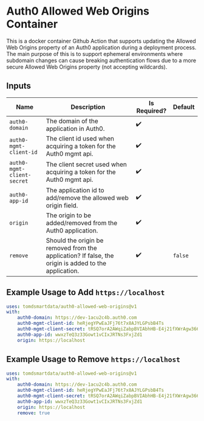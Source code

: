 # Auth0 Allowed Web Origins Container
This is a docker container Github Action that supports updating the Allowed Web Origins property of an Auth0 application during a deployment process. The main purpose of this is to support ephemeral environments where subdomain changes can cause breaking authentication flows due to a more secure Allowed Web Origins property (not accepting wildcards).

## Inputs
| Name | Description | Is Required? | Default |
|------|-------------|--------------|---------|
| `auth0-domain` | The domain of the application in Auth0. | :heavy_check_mark: | |
| `auth0-mgmt-client-id` | The client id used when acquiring a token for the Auth0 mgmt api. | :heavy_check_mark: | |
| `auth0-mgmt-client-secret` | The client secret used when acquiring a token for the Auth0 mgmt api. | :heavy_check_mark: | |
|`auth0-app-id` | The application id to add/remove the allowed web origin field. | :heavy_check_mark: | |
| `origin` | The origin to be added/removed from the Auth0 application. | :heavy_check_mark: | |
| `remove` | Should the origin be removed from the application? If false, the origin is added to the application. | :heavy_check_mark: | `false` |  

## Example Usage to Add `https://localhost`
```yaml
uses: tomdsmartdata/auth0-allowed-web-origins@v1
with:
    auth0-domain: https://dev-1acu2c4b.auth0.com
    auth0-mgmt-client-id: heRjegYPwEaJFj76t7x8AJYLGPsbB4Ts
    auth0-mgmt-client-secret: tRSQ7orA2AWqiZabpBVIAbhHB-E4j21fXWrAgw366EOcGtyuSvFrRMOd6w08vqgY
    auth0-app-id: wwxzTeQ3z33Gowt1vCIxJRTNs3FxjZd1
    origin: https://localhost
```
## Example Usage to Remove `https://localhost`
```yaml
uses: tomdsmartdata/auth0-allowed-web-origins@v1
with:
    auth0-domain: https://dev-1acu2c4b.auth0.com
    auth0-mgmt-client-id: heRjegYPwEaJFj76t7x8AJYLGPsbB4Ts
    auth0-mgmt-client-secret: tRSQ7orA2AWqiZabpBVIAbhHB-E4j21fXWrAgw366EOcGtyuSvFrRMOd6w08vqgY
    auth0-app-id: wwxzTeQ3z33Gowt1vCIxJRTNs3FxjZd1
    origin: https://localhost
    remove: true
```

